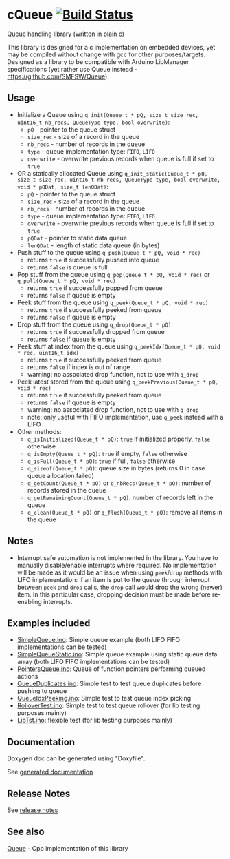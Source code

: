 # cQueue [![Build Status](https://travis-ci.com/SMFSW/cQueue.svg?branch=master)](https://travis-ci.com/SMFSW/cQueue)

Queue handling library (written in plain c)

This library is designed for a c implementation on embedded devices, yet may be compiled without change with gcc for other purposes/targets.
Designed as a library to be compatible with Arduino LibManager specifications (yet rather use Queue instead - https://github.com/SMFSW/Queue).

## Usage

- Initialize a Queue using `q_init(Queue_t * pQ, size_t size_rec, uint16_t nb_recs, QueueType type, bool overwrite)`:
  - `pQ` - pointer to the queue struct
  - `size_rec` - size of a record in the queue
  - `nb_recs` - number of records in the queue
  - `type` - queue implementation type: `FIFO`, `LIFO`
  - `overwrite` - overwrite previous records when queue is full if set to `true`
- OR a statically allocated Queue using `q_init_static(Queue_t * pQ, size_t size_rec, uint16_t nb_recs, QueueType type, bool overwrite, void * pQDat, size_t lenQDat)`:
  - `pQ` - pointer to the queue struct
  - `size_rec` - size of a record in the queue
  - `nb_recs` - number of records in the queue
  - `type` - queue implementation type: `FIFO`, `LIFO`
  - `overwrite` - overwrite previous records when queue is full if set to `true`
  - `pQDat` - pointer to static data queue
  - `lenQDat` - length of static data queue (in bytes)
- Push stuff to the queue using `q_push(Queue_t * pQ, void * rec)`
  - returns `true` if successfully pushed into queue
  - returns `false` is queue is full
- Pop stuff from the queue using `q_pop(Queue_t * pQ, void * rec)` or `q_pull(Queue_t * pQ, void * rec)`
  - returns `true` if successfully popped from queue
  - returns `false` if queue is empty
- Peek stuff from the queue using `q_peek(Queue_t * pQ, void * rec)`
  - returns `true` if successfully peeked from queue
  - returns `false` if queue is empty
- Drop stuff from the queue using `q_drop(Queue_t * pQ)`
  - returns `true` if successfully dropped from queue
  - returns `false` if queue is empty
- Peek stuff at index from the queue using `q_peekIdx(Queue_t * pQ, void * rec, uint16_t idx)`
  - returns `true` if successfully peeked from queue
  - returns `false` if index is out of range
  - warning: no associated drop function, not to use with `q_drop`
- Peek latest stored from the queue using `q_peekPrevious(Queue_t * pQ, void * rec)`
  - returns `true` if successfully peeked from queue
  - returns `false` if queue is empty
  - warning: no associated drop function, not to use with `q_drop`
  - note: only useful with FIFO implementation, use `q_peek` instead with a LIFO
- Other methods:
  - `q_isInitialized(Queue_t * pQ)`: `true` if initialized properly, `false` otherwise
  - `q_isEmpty(Queue_t * pQ)`: `true` if empty, `false` otherwise
  - `q_isFull(Queue_t * pQ)`: `true` if full, `false` otherwise
  - `q_sizeof(Queue_t * pQ)`: queue size in bytes (returns 0 in case queue allocation failed)
  - `q_getCount(Queue_t * pQ)` or `q_nbRecs(Queue_t * pQ)`: number of records stored in the queue
  - `q_getRemainingCount(Queue_t * pQ)`: number of records left in the queue
  - `q_clean(Queue_t * pQ)` or `q_flush(Queue_t * pQ)`: remove all items in the queue

## Notes

- Interrupt safe automation is not implemented in the library. You have to manually disable/enable interrupts where required.
No implementation will be made as it would be an issue when using `peek`/`drop` methods with LIFO implementation:
if an item is put to the queue through interrupt between `peek` and `drop` calls, the `drop` call would drop the wrong (newer) item.
In this particular case, dropping decision must be made before re-enabling interrupts.

## Examples included

- [SimpleQueue.ino](examples/SimpleQueue/SimpleQueue.ino): Simple queue example (both LIFO FIFO implementations can be tested)
- [SimpleQueueStatic.ino](examples/SimpleQueueStatic/SimpleQueueStatic.ino): Simple queue example using static queue data array (both LIFO FIFO implementations can be tested)
- [PointersQueue.ino](examples/PointersQueue/PointersQueue.ino): Queue of function pointers performing queued actions
- [QueueDuplicates.ino](examples/QueueDuplicates/QueueDuplicates.ino): Simple test to test queue duplicates before pushing to queue
- [QueueIdxPeeking.ino](examples/QueueIdxPeeking/QueueIdxPeeking.ino): Simple test to test queue index picking
- [RolloverTest.ino](examples/RolloverTest/RolloverTest.ino): Simple test to test queue rollover (for lib testing purposes mainly)
- [LibTst.ino](examples/LibTst/LibTst.ino): flexible test (for lib testing purposes mainly)

## Documentation

Doxygen doc can be generated using "Doxyfile".

See [generated documentation](https://smfsw.github.io/cQueue/)

## Release Notes

See [release notes](ReleaseNotes.md)

## See also

[Queue](https://github.com/SMFSW/Queue) - Cpp implementation of this library
